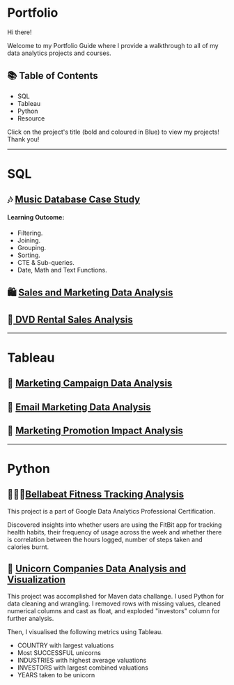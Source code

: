 # Portfolio

Hi there!

Welcome to my Portfolio Guide where I provide a walkthrough to all of my data analytics projects and courses.

## 📚 Table of Contents

- SQL
- Tableau
- Python
- Resource

Click on the project's title (bold and coloured in Blue) to view my projects! Thank you!

------------------------

# SQL
## 🎶 [Music Database Case Study](https://github.com/nitesht2/Music-Database-case-study-using-SQL)

#### Learning Outcome:

- Filtering.
- Joining.
- Grouping.
- Sorting.
- CTE & Sub-queries.
- Date, Math and Text Functions.

## 🛍 [Sales and Marketing Data Analysis](https://github.com/nitesht2/Sales-and-Marketing-Data-Analysis-in-SQL)

## 💽[ DVD Rental Sales Analysis](https://github.com/nitesht2/DVD-Rental-Sales-Analysis-Using-SQL)

------------------------------

# Tableau

## 🔶 [Marketing Campaign Data Analysis](https://github.com/nitesht2/Marketing-Campaign-Data-Visualization)

## 📧 [Email Marketing Data Analysis](https://github.com/nitesht2/Email-Marketing-Data-Analysis-and-Visualization)

## 💎 [Marketing Promotion Impact Analysis](https://github.com/nitesht2/Marketing-Promotional-Impact-Analysis)

-------------------------------
# Python

## 🏃🏻‍♀️[Bellabeat Fitness Tracking Analysis](https://github.com/nitesht2/Bellabeat-Case-Study)

This project is a part of Google Data Analytics Professional Certification.

Discovered insights into whether users are using the FitBit app for tracking health habits, their frequency of usage across the week and whether there is correlation between the hours logged, number of steps taken and calories burnt.

## 🦄 [Unicorn Companies Data Analysis and Visualization](https://github.com/nitesht2/Unicorn-Companies-Data-Analysis-Visualization)

This project was accomplished for Maven data challange. I used Python for data cleaning and wrangling. I removed rows with missing values, cleaned numerical columns and cast as float, and exploded "investors" column for further analysis.

Then, I visualised the following metrics using Tableau.

- COUNTRY with largest valuations
- Most SUCCESSFUL unicorns
- INDUSTRIES with highest average valuations
- INVESTORS with largest combined valuations
- YEARS taken to be unicorn







